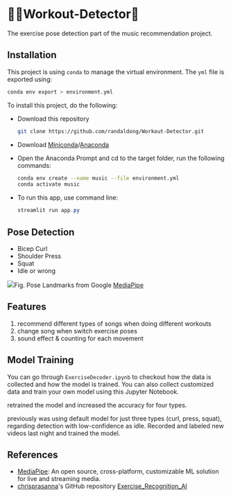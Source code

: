 # :weight_lifting_man:Workout-Detector:robot:
The exercise pose detection part of the music recommendation project.

## Installation

This project is using `conda` to manage the virtual environment. The `yml` file is exported using:

```bash
conda env export > environment.yml
```

To install this project, do the following:

- Download this repository

  ```bash
  git clone https://github.com/randaldong/Workout-Detector.git
  ```

- Download [Miniconda](https://docs.conda.io/projects/miniconda/en/latest/miniconda-install.html)/[Anaconda](https://www.anaconda.com/download#downloads)

- Open the Anaconda Prompt and cd to the target folder, run the following commands:

  ```bash
  conda env create --name music --file environment.yml
  conda activate music
  ```

- To run this app, use command line:

  ```powershell
  streamlit run app.py
  ```

## Pose Detection

- Bicep Curl 
- Shoulder Press
- Squat
- Idle or wrong



![](https://camo.githubusercontent.com/7fbec98ddbc1dc4186852d1c29487efd7b1eb820c8b6ef34e113fcde40746be2/68747470733a2f2f6d65646961706970652e6465762f696d616765732f6d6f62696c652f706f73655f747261636b696e675f66756c6c5f626f64795f6c616e646d61726b732e706e67)Fig. Pose Landmarks from Google [MediaPipe](https://github.com/google/mediapipe/tree/master)

## Features

1. recommend different types of songs when doing different workouts
2. change song when switch exercise poses
3. sound effect & counting for each movement

## Model Training

You can go through `ExerciseDecoder.ipynb` to checkout how the data is collected and how the model is trained. You can also collect customized data and train your own model using this Jupyter Notebook.



retrained the model and increased the accuracy for four types.

previously was using default model for just three types (curl, press, squat), regarding detection with low-confidence as idle. Recorded and labeled new videos last night and trained the model.

## References

- [MediaPipe](https://developers.google.com/mediapipe): An open source, cross-platform, customizable ML solution for live and streaming media.
- [chrisprasanna](https://github.com/chrisprasanna)'s GitHub repository [Exercise_Recognition_AI](https://github.com/chrisprasanna/Exercise_Recognition_AI)

